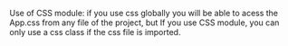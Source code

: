 Use of CSS module:
if you use css globally you will be able to acess the App.css from any file of the project, but If you use CSS module, you can only use a css class if the css file is imported.

